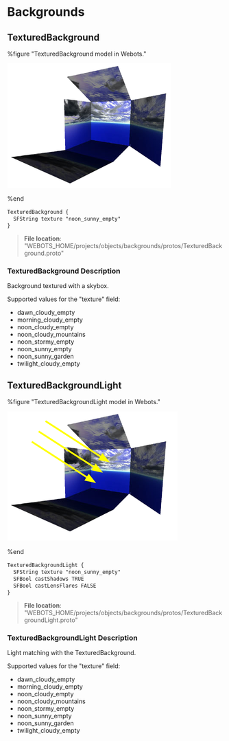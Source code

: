 # Backgrounds

## TexturedBackground

%figure "TexturedBackground model in Webots."

![TexturedBackground](images/objects/backgrounds/TexturedBackground/model.png)

%end

```
TexturedBackground {
  SFString texture "noon_sunny_empty"
}
```

> **File location**: "WEBOTS\_HOME/projects/objects/backgrounds/protos/TexturedBackground.proto"

### TexturedBackground Description

Background textured with a skybox.

Supported values for the "texture" field:

- dawn\_cloudy\_empty
- morning\_cloudy\_empty
- noon\_cloudy\_empty
- noon\_cloudy\_mountains
- noon\_stormy\_empty
- noon\_sunny\_empty
- noon\_sunny\_garden
- twilight\_cloudy\_empty

## TexturedBackgroundLight

%figure "TexturedBackgroundLight model in Webots."

![TexturedBackgroundLight](images/objects/backgrounds/TexturedBackgroundLight/model.png)

%end

```
TexturedBackgroundLight {
  SFString texture "noon_sunny_empty"
  SFBool castShadows TRUE
  SFBool castLensFlares FALSE
}
```

> **File location**: "WEBOTS\_HOME/projects/objects/backgrounds/protos/TexturedBackgroundLight.proto"

### TexturedBackgroundLight Description

Light matching with the TexturedBackground.

Supported values for the "texture" field:

- dawn\_cloudy\_empty
- morning\_cloudy\_empty
- noon\_cloudy\_empty
- noon\_cloudy\_mountains
- noon\_stormy\_empty
- noon\_sunny\_empty
- noon\_sunny\_garden
- twilight\_cloudy\_empty

